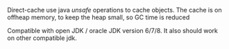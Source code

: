 Direct-cache use java *unsafe* operations to cache objects. The cache is on offheap memory, to keep the heap small, so GC time is reduced


Compatible with open JDK / oracle JDK version 6/7/8. It also should work on other compatible jdk.
